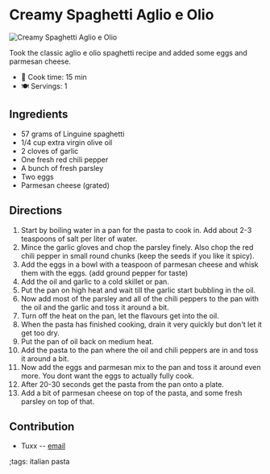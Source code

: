 # Creamy Spaghetti Aglio e Olio

![Creamy Spaghetti Aglio e Olio](pix/creamy-spaghetti-aglio-e-olio.webp)


Took the classic aglio e olio spaghetti recipe and added some eggs and parmesan cheese.

- 🍳 Cook time: 15 min
- 🍽️ Servings: 1

## Ingredients

- 57 grams of Linguine spaghetti
- 1/4 cup extra virgin olive oil
- 2 cloves of garlic
- One fresh red chili pepper
- A bunch of fresh parsley
- Two eggs
- Parmesan cheese (grated)

## Directions

1. Start by boiling water in a pan for the pasta to cook in. Add about 2-3 teaspoons of salt per liter of water.
2. Mince the garlic gloves and chop the parsley finely. Also chop the red chili pepper in small round chunks (keep the seeds if you like it spicy).
3. Add the eggs in a bowl with a teaspoon of parmesan cheese and whisk them with the eggs. (add ground pepper for taste)
4. Add the oil and garlic to a cold skillet or pan.
5. Put the pan on high heat and wait till the garlic start bubbling in the oil.
6. Now add most of the parsley and all of the chili peppers to the pan with the oil and the garlic and toss it around a bit.
7. Turn off the heat on the pan, let the flavours get into the oil.
8. When the pasta has finished cooking, drain it very quickly but don't let it get too dry.
9. Put the pan of oil back on medium heat.
10. Add the pasta to the pan where the oil and chili peppers are in and toss it around a bit.
11. Now add the eggs and parmesan mix to the pan and toss it around even more. You dont want the eggs to actually fully cook.
12. After 20-30 seconds get the pasta from the pan onto a plate.
13. Add a bit of parmesan cheese on top of the pasta, and some fresh parsley on top of that.

## Contribution

- Tuxx -- [email](mailto:basedcooking@danktank.nl)

;tags: italian pasta
